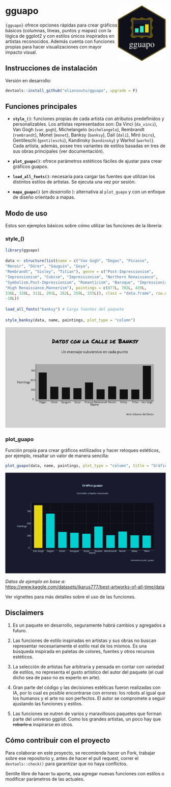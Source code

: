 
# gguapo <img src="man/figures/logo.png" align="right" width="150" />

`{gguapo}` ofrece opciones rápidas para crear gráficos básicos (columnas, líneas, puntos y mapas) con la lógica de ggplot2 y con estilos únicos inspirados en artistas reconocidos. Además cuenta con funciones propias para hacer visualizaciones con mayor impacto visual.

## Instrucciones de instalación

Versión en desarrollo:

``` r
devtools::install_github("eliansoutu/gguapo", upgrade = F)
```

## Funciones principales

-   **`style_()`**: funciones propias de cada artista con atributos predefinidos y personalizables. Los artistas representados son: Da Vinci (`da_vinci`), Van Gogh (`van_gogh`), Michelangelo (`michelangelo`), Rembrandt (`rembrandt`), Monet (`monet`), Banksy (`banksy`), Dalí (`dali`), Miró (`miro`), Gentileschi (`gentileschi`), Kandinsky (`kandinsky`) y Warhol (`warhol`). Cada artista, además, posee tres variantes de estilos basadas en tres de sus obras principales (ver documentación).

-   **`plot_guapo()`**: ofrece parámetros estéticos fáciles de ajustar para crear gráficos guapos.

-   **`load_all_fonts()`**: necesaria para cargar las fuentes que utilizan los distintos estilos de artistas. Se ejecuta una vez por sesión.

-   **`mapa_guapo()`** (*en desarrollo* ): alternativa al `plot_guapo` y con un enfoque de diseño orientado a mapas.

## Modo de uso

Estos son ejemplos básicos sobre cómo utilizar las funciones de la librería:

### style_()

``` r
library(gguapo)

data <- structure(list(name = c("Van Gogh", "Degas", "Picasso", 
"Renoir", "Dürer", "Gauguin", "Goya", 
"Rembrandt", "Sisley", "Titian"), genre = c("Post-Impressionism", 
"Impressionism", "Cubism", "Impressionism", "Northern Renaissance", 
"Symbolism,Post-Impressionism", "Romanticism", "Baroque", "Impressionism", 
"High Renaissance,Mannerism"), paintings = c(877L, 702L, 439L, 
336L, 328L, 311L, 291L, 262L, 259L, 255L)), class = "data.frame", row.names = c(NA, 
-10L))

load_all_fonts("banksy") # Carga fuentes del paquete

style_banksy(data, name, paintings, plot_type = "column")

```
![](man/figures/banksy.png)

### plot_guapo

Función propia para crear gráficos estilizados y hacer retoques estéticos, por ejemplo, resaltar un valor de manera sencilla:

``` r
plot_guapo(data, name, paintings, plot_type = "column", title = "Gráfico guapo", dark_mode = T, highlight_values = c("Vincent van Gogh"))

```
![](man/figures/plot_guapo.png)

*Datos de ejemplo en base a:* https://www.kaggle.com/datasets/ikarus777/best-artworks-of-all-time/data

Ver vignettes para más detalles sobre el uso de las funciones.

## Disclaimers

1. Es un paquete en desarrollo, seguramente habrá cambios y agregados a futuro.

2. Las funciones de estilo inspiradas en artistas y sus obras no buscan representar necesariamente el estilo real de los mismos. Es una búsqueda inspirada en paletas de colores, fuentes y otros recursos estéticos.

3. La selección de artistas fue arbitraria y pensada en contar con variedad de estilos, no representa el gusto artístico del autor del paquete (el cual dicho sea de paso no es experto en arte). 

4. Gran parte del código y las decisiones estéticas fueron realizadas con IA, por lo cual es posible encontrarse con errores: los robots al igual que los humanos y el arte no son perfectos. El autor se compromete a seguir ajustando las funciones y estilos.

5. Las funciones se nutren de varios y maravillosos paquetes que forman parte del universo ggplot. Como los grandes artistas, un poco hay que ~~robarle a~~ inspirarse en otros.

## Cómo contribuir con el proyecto

Para colaborar en este proyecto, se recomienda hacer un Fork, trabajar
sobre ese repositorio y, antes de hacer el pull request, correr el
`devtools::check()` para garantizar que no haya conflictos.

Sentíte libre de hacer tu aporte, sea agregar nuevas funciones con estilos o modificar parámetros de las actuales.
